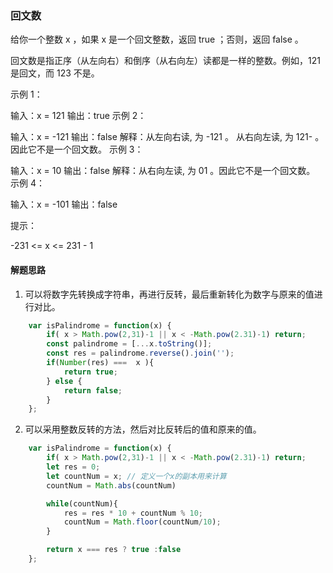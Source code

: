 ### 回文数

给你一个整数 x ，如果 x 是一个回文整数，返回 true ；否则，返回 false 。

回文数是指正序（从左向右）和倒序（从右向左）读都是一样的整数。例如，121 是回文，而 123 不是。

示例 1：

输入：x = 121
输出：true
示例 2：

输入：x = -121
输出：false
解释：从左向右读, 为 -121 。 从右向左读, 为 121- 。因此它不是一个回文数。
示例 3：

输入：x = 10
输出：false
解释：从右向左读, 为 01 。因此它不是一个回文数。
示例 4：

输入：x = -101
输出：false

提示：

-231 <= x <= 231 - 1

#### 解题思路
1. 可以将数字先转换成字符串，再进行反转，最后重新转化为数字与原来的值进行对比。
```JavaScript
	var isPalindrome = function(x) {
        if( x > Math.pow(2,31)-1 || x < -Math.pow(2.31)-1) return;
        const palindrome = [...x.toString()];
        const res = palindrome.reverse().join('');
        if(Number(res) ===  x ){
            return true;
        } else {
            return false;
        }
    };
```
2. 可以采用整数反转的方法，然后对比反转后的值和原来的值。
```javascript
	var isPalindrome = function(x) {
        if( x > Math.pow(2,31)-1 || x < -Math.pow(2.31)-1) return;
        let res = 0;
        let countNum = x; // 定义一个x的副本用来计算
        countNum = Math.abs(countNum)

        while(countNum){
            res = res * 10 + countNum % 10;
            countNum = Math.floor(countNum/10);
        }

        return x === res ? true :false
	};
```

